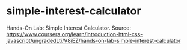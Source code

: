# simple-interest-calculator
Hands-On Lab: Simple Interest Calculator. Source: https://www.coursera.org/learn/introduction-html-css-javascript/ungradedLti/V8iEZ/hands-on-lab-simple-interest-calculator
